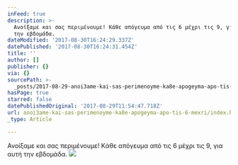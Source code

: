 ```yaml
---
inFeed: true
description: >-
  Ανοίξαμε και σας περιμένουμε! Kάθε απόγευμα από τις 6 μέχρι τις 9, για αυτή
  την εβδομάδα.
dateModified: '2017-08-30T16:24:29.337Z'
datePublished: '2017-08-30T16:24:31.454Z'
title: ''
author: []
publisher: {}
via: {}
sourcePath: >-
  _posts/2017-08-29-anoi3ame-kai-sas-perimenoyme-ka8e-apogeyma-apo-tis-6-mexri.md
hasPage: true
starred: false
datePublishedOriginal: '2017-08-29T11:54:47.718Z'
url: anoi3ame-kai-sas-perimenoyme-ka8e-apogeyma-apo-tis-6-mexri/index.html
_type: Article

---
```

Ανοίξαμε και σας περιμένουμε! Kάθε απόγευμα από τις 6 μέχρι τις 9, για αυτή την εβδομάδα.
![](https://the-grid-user-content.s3-us-west-2.amazonaws.com/5a3bcace-fa7f-476d-bed6-4f32ed797547.png)